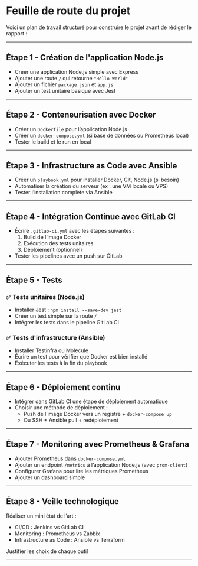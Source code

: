 # Feuille de route du projet

Voici un plan de travail structuré pour construire le projet avant de rédiger le rapport :

---

## Étape 1 - Création de l'application Node.js

- Créer une application Node.js simple avec Express
- Ajouter une route `/` qui retourne `"Hello World"`
- Ajouter un fichier `package.json` et `app.js`
- Ajouter un test unitaire basique avec Jest

---

## Étape 2 - Conteneurisation avec Docker

- Créer un `Dockerfile` pour l’application Node.js
- Créer un `docker-compose.yml` (si base de données ou Prometheus local)
- Tester le build et le run en local

---

## Étape 3 - Infrastructure as Code avec Ansible

- Créer un `playbook.yml` pour installer Docker, Git, Node.js (si besoin)
- Automatiser la création du serveur (ex : une VM locale ou VPS)
- Tester l’installation complète via Ansible

---

## Étape 4 - Intégration Continue avec GitLab CI

- Écrire `.gitlab-ci.yml` avec les étapes suivantes :
  1. Build de l’image Docker
  2. Exécution des tests unitaires
  3. Déploiement (optionnel)
- Tester les pipelines avec un push sur GitLab

---

## Étape 5 - Tests

### ✅ Tests unitaires (Node.js)

- Installer Jest : `npm install --save-dev jest`
- Créer un test simple sur la route `/`
- Intégrer les tests dans le pipeline GitLab CI

### ✅ Tests d'infrastructure (Ansible)

- Installer Testinfra ou Molecule
- Écrire un test pour vérifier que Docker est bien installé
- Exécuter les tests à la fin du playbook

---

## Étape 6 - Déploiement continu

- Intégrer dans GitLab CI une étape de déploiement automatique
- Choisir une méthode de déploiement :
  - Push de l’image Docker vers un registre + `docker-compose up`
  - Ou SSH + Ansible pull + redéploiement

---

## Étape 7 - Monitoring avec Prometheus & Grafana

- Ajouter Prometheus dans `docker-compose.yml`
- Ajouter un endpoint `/metrics` à l’application Node.js (avec `prom-client`)
- Configurer Grafana pour lire les métriques Prometheus
- Ajouter un dashboard simple

---

## Étape 8 - Veille technologique

Réaliser un mini état de l’art :

- CI/CD : Jenkins vs GitLab CI
- Monitoring : Prometheus vs Zabbix
- Infrastructure as Code : Ansible vs Terraform

Justifier les choix de chaque outil

---
